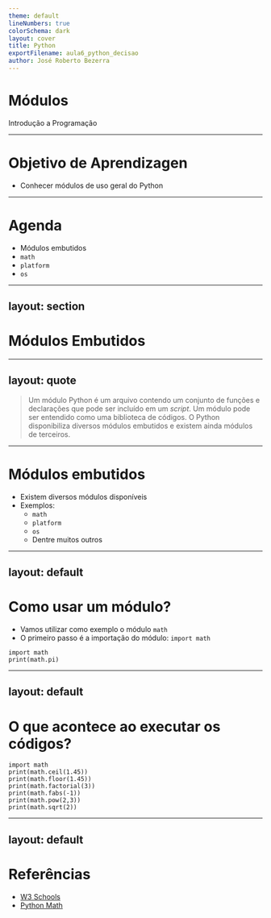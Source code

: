 ```yaml
---
theme: default
lineNumbers: true
colorSchema: dark
layout: cover
title: Python
exportFilename: aula6_python_decisao
author: José Roberto Bezerra
---
```


# Módulos
Introdução a Programação

---

# Objetivo de Aprendizagen
- Conhecer módulos de uso geral do Python

---

# Agenda
- Módulos embutidos
- `math`
- `platform`
- `os`


---
layout: section
---

# Módulos Embutidos

---
layout: quote
---

> Um módulo Python é um arquivo contendo um conjunto de funções e declarações que pode ser incluído em um *script*. Um módulo pode ser entendido como uma biblioteca de códigos. O Python disponibiliza diversos módulos embutidos e existem ainda módulos de terceiros.

---

# Módulos embutidos
- Existem diversos módulos disponíveis
- Exemplos:
    - `math`
    - `platform`
    - `os`
    - Dentre muitos outros

---
layout: default
---

# Como usar um módulo?

- Vamos utilizar como exemplo o módulo `math`
- O primeiro passo é a importação do módulo: `import math`

```python{*}{class:'!children:text-2xl'}
import math
print(math.pi)
```

---
layout: default
---

# O que acontece ao executar os códigos?

```python{*}{class:'!children:text-2xl'}
import math
print(math.ceil(1.45))
print(math.floor(1.45))
print(math.factorial(3))
print(math.fabs(-1))
print(math.pow(2,3))
print(math.sqrt(2))
```

---
layout: default
---

# Referências
- [W3 Schools](https://www.w3schools.com/python/python_modules.asp)
- [Python Math](https://docs.python.org/3/library/math.html)